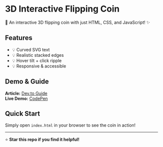 # 3D Interactive Flipping Coin

🚀 An interactive 3D flipping coin with just HTML, CSS, and JavaScript! ✨

## Features

- 💡 Curved SVG text
- 💡 Realistic stacked edges  
- 💡 Hover tilt + click ripple
- 💡 Responsive & accessible

## Demo & Guide

**Article:** [Dev.to Guide](https://dev.to/shahibur_rahman_6670cd024/build-a-3d-flipping-coin-with-html-css-javascript-deep-dive-26h2)  
**Live Demo:** [CodePen](https://codepen.io/Shahibur-Rahman/pen/zxrqpGz)

## Quick Start

Simply open `index.html` in your browser to see the coin in action!

---

⭐ **Star this repo if you find it helpful!**
